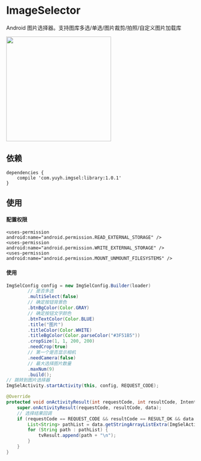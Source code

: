# ImageSelector

Android 图片选择器。支持图库多选/单选/图片裁剪/拍照/自定义图片加载库

<img src="https://github.com/smuyyh/ImageSelector/blob/master/screenshot/screen.png?raw=true" width=280/>

## 依赖
```
dependencies {
    compile 'com.yuyh.imgsel:library:1.0.1'
}
```

## 使用

#### 配置权限
```
<uses-permission android:name="android.permission.READ_EXTERNAL_STORAGE" />
<uses-permission android:name="android.permission.WRITE_EXTERNAL_STORAGE" />
<uses-permission android:name="android.permission.MOUNT_UNMOUNT_FILESYSTEMS" />
```

#### 使用

```java
ImgSelConfig config = new ImgSelConfig.Builder(loader)
        // 是否多选
        .multiSelect(false)
        // 确定按钮背景色
        .btnBgColor(Color.GRAY)
        // 确定按钮文字颜色
        .btnTextColor(Color.BLUE)
        .title("图片")
        .titleColor(Color.WHITE)
        .titleBgColor(Color.parseColor("#3F51B5"))
        .cropSize(1, 1, 200, 200)
        .needCrop(true)
        // 第一个是否显示相机
        .needCamera(false)
        // 最大选择图片数量
        .maxNum(9)
        .build();
// 跳转到图片选择器
ImgSelActivity.startActivity(this, config, REQUEST_CODE);
```

```java
@Override
protected void onActivityResult(int requestCode, int resultCode, Intent data) {
    super.onActivityResult(requestCode, resultCode, data);
    // 选择结果回调
    if (requestCode == REQUEST_CODE && resultCode == RESULT_OK && data != null) {
        List<String> pathList = data.getStringArrayListExtra(ImgSelActivity.INTENT_RESULT);
        for (String path : pathList) {
            tvResult.append(path + "\n");
        }
    }
}
```
